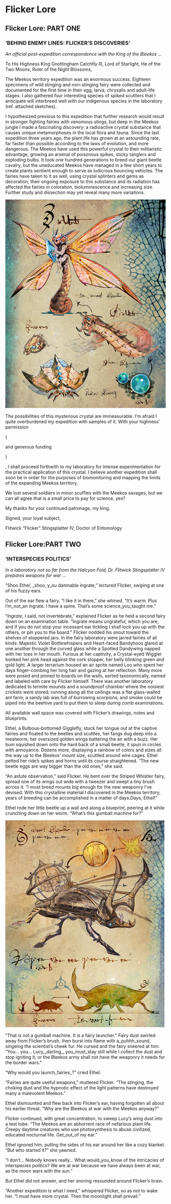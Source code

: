 # Flicker Lore

## Flicker Lore: PART ONE

### ‘BEHIND ENEMY LINES: FLICKER’S DISCOVERIES’

_An official post-expedition correspondence with the King of the Bleekos …_

To His Highness King Gnottingham Catchfly III, Lord of Starlight, He of the Two Moons, Ruler of the Night Blossoms,

The Meekos territory expedition was an enormous success. Eighteen specimens of wild stinging and non-stinging fairy were collected and documented for the first time in their egg, larva, chrysalis and adult-life stages. I also gathered four interesting species of spiked scuttlers that I anticipate will interbreed well with our indigenous species in the laboratory \(ref. attached sketches\).

I hypothesized previous to this expedition that further research would result in stronger fighting fairies with venomous stings, but deep in the Meekos jungle I made a fascinating discovery: a radioactive crystal substance that causes unique metamorphoses in the local flora and fauna. Since the last expedition three years ago, the plant life has grown at an astounding rate, far faster than possible according to the laws of evolution, and more dangerous. The Meekos have used this powerful crystal to their militaristic advantage, growing an arsenal of poisonous spikes, sticky tanglers and exploding bulbs. It took one hundred generations to breed our giant beetle cavalry, but the uneducated Meekos have managed in a few short years to create plants sentient enough to serve as ludicrous bouncing vehicles. The fairies have taken to it as well, using crystal splinters and gems as decoration; their ongoing exposure to this substance and its radiation has affected the fairies in coloration, bioluminescence and increasing size. Further study and dissection may yet reveal many more variations.

![](../.gitbook/assets/flicker-sketch.jpg)

The possibilities of this mysterious crystal are immeasurable. I’m afraid I quite overburdened my expedition with samples of it. With your highness’ permission 

\(

and generous funding

\)

, I shall proceed forthwith to my laboratory for intense experimentation for the practical application of this crystal. I believe another expedition shall soon be in order for the purposes of biomonitoring and mapping the limits of the expanding Meekos territory.

We lost several soldiers in minor scuffles with the Meekos savages, but we can all agree that is a small price to pay for science, yes?

My thanks for your continued patronage, my king.

Signed, your loyal subject,

Flitwick “Flicker” Stingsplatter IV, Doctor of Entomology

## Flicker Lore:PART TWO

### ‘INTERSPECIES POLITICS’

_In a laboratory not so far from the Halcyon Fold, Dr. Flitwick Stingsplatter IV prepares weapons for war …_

“Shoo Ethel, \_shoo, y\_ou damnable ingrate,” lectured Flicker, swiping at one of his fuzzy ears.

Out of the ear flew a fairy. “I like it in there,” she whined. “It’s warm. Plus I’m\_not\_an ingrate. I have a spine. That’s some science\_you\_taught me.”

“_Ingrate_, I said, not invertebrate,” explained Flicker as he held a second fairy down on an examination table. “Ingrate means ungrateful, which you are, and if you do not stop your incessant ear tickling I shall lock you up with the others, or pin you to the board.” Flicker nodded his snout toward the shelves of stoppered jars. In the fairy laboratory were jarred fairies of all kinds: Majestic Violet Bottlewhispers and Heart-faced Bandyhoos glared at one another through the curved glass while a Spotted Dandywing napped with her toes in her mouth. Furious at her captivity, a Crystal-eyed Wiggler bonked her pink head against the cork stopper, her belly blinking green and gold light. A larger terrarium housed an air sprite named Loo who spent her days finger-combing her long hair and gazing at her reflection. Many more were posed and pinned to boards on the walls, sorted taxonomically, named and labeled with care by Flicker himself. There was another laboratory dedicated to termite mounds and a soundproof chamber where the noisiest crickets were stored; running along all the ceilings was a flat glass-walled ant farm; a sandy lab was full of burrowing scorpions; and smoke could be piped into the beehive yard to put them to sleep during comb examinations.

All available wall space was covered with Flicker’s drawings, notes and blueprints.

Ethel, a Bulbous-bottomed Gigglefly, stuck her tongue out at the captive fairies and floated to the beetles and scuttles, her fangs dug deep into a mealworm, her oversized golden wings battering the air with a buzz. Her bum squished down onto the hard back of a small beetle; it spun in circles with annoyance. Dozens more, displaying a rainbow of colors and sizes all the way up to the Bleekos’ mount size, scuttled around wire cages. Ethel petted her ride’s spikes and horns until its course straightened. “The new beetle eggs are way bigger than the old ones,” she said.

“An astute observation,” said Flicker. He bent over the Striped Whistler fairy, spread one of its wings out wide with a tweezer and swept a tiny brush across it. “I must breed mounts big enough for the new weaponry I’ve devised. With this crystalline material I discovered in the Meekos territory, years of breeding can be accomplished in a matter of days._Days_, Ethel!”

Ethel rode her little beetle up a wall and along a blueprint, peering at it while crunching down on her worm. “What’s this gumball machine for?”

![](../.gitbook/assets/flicker-fairy-launcher.jpg)

“That is not a gumball machine. It is a fairy launcher.” Fairy dust swirled away from Flicker’s brush, then burst into flame with a_puhhh\_sound, singeing the scientist’s cheek fur. He cursed and the fairy sneered at him. “You… you… Lucy,\_darling_, you\_must\_stay still while I collect the dust and stop igniting it, or the Bleekos army shall not have the weaponry it needs for the border wars.”

“Why would you launch_fairies_?” cried Ethel.

“Fairies are quite useful weapons,” muttered Flicker. “The stinging, the choking dust and the hypnotic effect of the light patterns have destroyed many a malevolent Meekos.”

Ethel dismounted and flew back into Flicker’s ear, having forgotten all about his earlier threat. “Why are the Bleekos at war with the Meekos anyway?”

Flicker continued, with great concentration, to sweep Lucy’s wing dust into a test tube. “The Meekos are an abhorrent race of nefarious plant life. Creepy daytime creatures who use photosynthesis to abuse civilized, educated nocturnal life. Get\_out\_of my ear.”

Ethel ignored him, pulling the sides of his ear around her like a cozy blanket. “But who started it?” she yawned.

“I don’t… Nobody knows really… What would\_you\_know of the intricacies of interspecies politics? We are at war because we have always been at war, as the moon wars with the sun.”

But Ethel did not answer, and her snoring resounded around Flicker’s brain.

“Another expedition is what I need,” whispered Flicker, so as not to wake her. “I must have more crystal. Then the moonlight shall prevail.”

